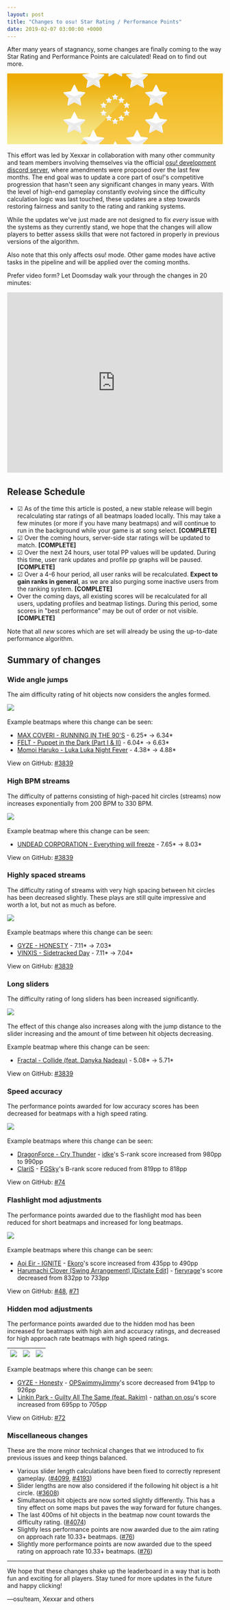 ```yaml
---
layout: post
title: "Changes to osu! Star Rating / Performance Points"
date: 2019-02-07 03:00:00 +0000
---
```


After many years of stagnancy, some changes are finally coming to the way Star Rating and Performance Points are calculated! Read on to find out more.

![](/wiki/shared/news/banners/star-rating.jpg)

This effort was led by Xexxar in collaboration with many other community and team members involving themselves via the official [osu! development discord server](https://discord.gg/ppy), where amendments were proposed over the last few months. The end goal was to update a core part of osu!'s competitive progression that hasn't seen any significant changes in many years. With the level of high-end gameplay constantly evolving since the difficulty calculation logic was last touched, these updates are a step towards restoring fairness and sanity to the rating and ranking systems.

While the updates we've just made are not designed to fix *every* issue with the systems as they currently stand, we hope that the changes will allow players to better assess skills that were not factored in properly in previous versions of the algorithm.

Also note that this only affects osu! mode. Other game modes have active tasks in the pipeline and will be applied over the coming months.

Prefer video form? Let Doomsday walk your through the changes in 20 minutes:

<iframe width="100%" height="420" src="https://www.youtube.com/embed/5rSaXWr_VUM" frameborder="0" allow="autoplay; encrypted-media" allowfullscreen></iframe>

## Release Schedule

- ☑ As of the time this article is posted, a new stable release will begin recalculating star ratings of all beatmaps loaded locally. This may take a few minutes (or more if you have many beatmaps) and will continue to run in the background while your game is at song select. **\[COMPLETE\]**
- ☑ Over the coming hours, server-side star ratings will be updated to match. **\[COMPLETE\]**
- ☑ Over the next 24 hours, user total PP values will be updated. During this time, user rank updates and profile pp graphs will be paused. **\[COMPLETE\]**
- ☑ Over a 4-6 hour period, all user ranks will be recalculated. **Expect to gain ranks in general**, as we are also purging some inactive users from the ranking system. **\[COMPLETE\]**
- Over the coming days, all existing scores will be recalculated for all users, updating profiles and beatmap listings. During this period, some scores in "best performance" may be out of order or not visible. **\[COMPLETE\]**

Note that all *new* scores which are set will already be using the up-to-date performance algorithm.

## Summary of changes

### Wide angle jumps

The aim difficulty rating of hit objects now considers the angles formed.

![](/wiki/shared/news/2019-02-05-new-changes-to-star-rating-performance-points/wide-angle-chart.png)

Example beatmaps where this change can be seen:

- [MAX COVERI - RUNNING IN THE 90'S](https://osu.ppy.sh/beatmapsets/739262#osu/1559974) - 6.25\* -> 6.34\*
- [FELT - Puppet in the Dark (Part I & II)](https://osu.ppy.sh/beatmapsets/829511#osu/1737885) - 6.04\* -> 6.63\*
- [Momoi Haruko - Luka Luka Night Fever](https://osu.ppy.sh/beatmapsets/21724#osu/83925) - 4.38\* -> 4.88\*

View on GitHub: [#3839](https://github.com/ppy/osu/pull/3839)

### High BPM streams

The difficulty of patterns consisting of high-paced hit circles (streams) now increases exponentially from 200 BPM to 330 BPM.

![](/wiki/shared/news/2019-02-05-new-changes-to-star-rating-performance-points/high-bpm-chart.png)

Example beatmap where this change can be seen:

- [UNDEAD CORPORATION - Everything will freeze](https://osu.ppy.sh/beatmapsets/158023#osu/555797) - 7.65\* -> 8.03\*

View on GitHub: [#3839](https://github.com/ppy/osu/pull/3839)

### Highly spaced streams

The difficulty rating of streams with very high spacing between hit circles has been decreased slightly. These plays are still quite impressive and worth a lot, but not as much as before.

![](/wiki/shared/news/2019-02-05-new-changes-to-star-rating-performance-points/high-spacing-chart.png)

Example beatmaps where this change can be seen:

- [GYZE - HONESTY](https://osu.ppy.sh/beatmapsets/586121#osu/1241370) - 7.11\* -> 7.03\*
- [VINXIS - Sidetracked Day](https://osu.ppy.sh/beatmapsets/728276#osu/1537566) - 7.11\* -> 7.04\*

View on GitHub: [#3839](https://github.com/ppy/osu/pull/3839)

### Long sliders

The difficulty rating of long sliders has been increased significantly.

![](/wiki/shared/news/2019-02-05-new-changes-to-star-rating-performance-points/long-slider-chart.png)

The effect of this change also increases along with the jump distance to the slider increasing and the amount of time between hit objects decreasing.

Example beatmap where this change can be seen:

- [Fractal - Collide (feat. Danyka Nadeau)](https://osu.ppy.sh/beatmapsets/753365#osu/1586083) - 5.08\* -> 5.71\*

View on GitHub: [#3839](https://github.com/ppy/osu/pull/3839)

### Speed accuracy

The performance points awarded for low accuracy scores has been decreased for beatmaps with a high speed rating.

![](/wiki/shared/news/2019-02-05-new-changes-to-star-rating-performance-points/speed-accuracy-chart.png)

Example beatmaps where this change can be seen:

- [DragonForce - Cry Thunder](https://osu.ppy.sh/beatmapsets/871946#osu/1822108) - [idke](https://osu.ppy.sh/users/4650315)'s S-rank score increased from 980pp to 990pp
- [ClariS](https://osu.ppy.sh/beatmapsets/661919#osu/1401254) - [FGSky](https://osu.ppy.sh/users/2094566)'s B-rank score reduced from 819pp to 818pp

View on GitHub: [#74](https://github.com/ppy/osu-performance/pull/74)

### Flashlight mod adjustments

The performance points awarded due to the flashlight mod has been reduced for short beatmaps and increased for long beatmaps.

![](/wiki/shared/news/2019-02-05-new-changes-to-star-rating-performance-points/flashlight-chart.png)

Example beatmaps where this change can be seen:

- [Aoi Eir - IGNITE](https://osu.ppy.sh/beatmapsets/209170#osu/492285) - [Ekoro](https://osu.ppy.sh/users/284905)'s score increased from 435pp to 490pp
- [Harumachi Clover (Swing Arrangement) [Dictate Edit]](https://osu.ppy.sh/beatmapsets/859783#osu/1893461) - [fieryrage](https://osu.ppy.sh/users/3533958)'s score decreased from 832pp to 733pp

View on GitHub: [#48](https://github.com/ppy/osu-performance/pull/48), [#71](https://github.com/ppy/osu-performance/pull/71)

### Hidden mod adjustments

The performance points awarded due to the hidden mod has been increased for beatmaps with high aim and accuracy ratings, and decreased for high approach rate beatmaps with high speed ratings.

| ![](/wiki/shared/news/2019-02-05-new-changes-to-star-rating-performance-points/hidden-chart-1.png) | ![](/wiki/shared/news/2019-02-05-new-changes-to-star-rating-performance-points/hidden-chart-2.png) | ![](/wiki/shared/news/2019-02-05-new-changes-to-star-rating-performance-points/hidden-chart-3.png) |
| - | - | - |

Example beatmaps where this change can be seen:

- [GYZE - Honesty](https://osu.ppy.sh/beatmapsets/586121#osu/1241370) - [OPSwimmyJimmy](https://osu.ppy.sh/users/4196808)'s score decreased from 941pp to 926pp
- [Linkin Park - Guilty All The Same (feat. Rakim)](https://osu.ppy.sh/beatmapsets/518596#osu/1187302) - [nathan on osu](https://osu.ppy.sh/users/124493)'s score increased from 695pp to 705pp

View on GitHub: [#72](https://github.com/ppy/osu-performance/pull/72)

### Miscellaneous changes

These are the more minor technical changes that we introduced to fix previous issues and keep things balanced.

- Various slider length calculations have been fixed to correctly represent gameplay. ([#4099](https://github.com/ppy/osu/pull/4099), [#4193](https://github.com/ppy/osu/pull/4193))
- Slider lengths are now also considered if the following hit object is a hit circle. ([#3608](https://github.com/ppy/osu/pull/3608))
- Simultaneous hit objects are now sorted slightly differently. This has a tiny effect on some maps but paves the way forward for future changes.
- The last 400ms of hit objects in the beatmap now count towards the difficulty rating. ([#4074](https://github.com/ppy/osu/pull/4074))
- Slightly less performance points are now awarded due to the aim rating on approach rate 10.33+ beatmaps. ([#76](https://github.com/ppy/osu-performance/pull/76))
- Slightly more performance points are now awarded due to the speed rating on approach rate 10.33+ beatmaps. ([#76](https://github.com/ppy/osu-performance/pull/76))

---

We hope that these changes shake up the leaderboard in a way that is both fun and exciting for all players. Stay tuned for more updates in the future and happy clicking!

—osu!team, Xexxar and others

